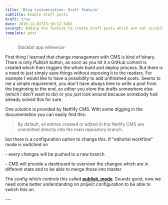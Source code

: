 ```yaml
---
title: 'Blog customization: Draft feature'
subtitle: Enable draft posts
draft: true
date: 2019-12-01T15:18:12.549Z
excerpt: Adding the feature to create draft posts which are not visible to the readers.
template: post
---
```

> Stackbit app reference

First thing I learned that change management with CMS is kind of binary. There is only *Publish* button, as soon as you hit it a GitHub commit is created which then triggers the whole build and deploy process. But there is a need to just simply save things without exposing it to the readers. For example I would like to have a possibility to add unfinished posts. Seems to me a simple requirement, you don't have always time to write a post from the beginning to the end, so either you store the drafts somewhere else (which I don't want to do) or you just look around because somebody had already solved this for sure.

One solution is provided by Netflify CMS. With some digging in the documentation you can easily find this:

> By default, all entries created or edited in the Netlify CMS are committed directly into the main repository branch.

but there is a configuration option to change this. If "editorial workflow" mode is switched on

\- every changes will be pushed to a new branch 

\- CMS will provide a dashboard to overview the changes which are in different state and to be able to merge those into master

The config which controls this called **[publish_mode](https://www.netlifycms.org/docs/configuration-options/#publish-mode)**. Sounds good, now we need some better understanding on project configuration to be able to switch this on.

\---

